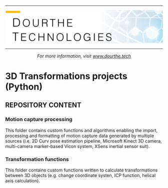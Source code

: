 ___

<a href='http://www.dourthe.tech'> <img src='Dourthe_Technologies_Headers.png' /></a>
___
<center><em>For more information, visit <a href='http://www.dourthe.tech'>www.dourthe.tech</a></em></center>

# 3D Transformations projects (Python)

## REPOSITORY CONTENT

### Motion capture processing
This folder contains custom functions and algorithms enabling the import, processing and formatting of motion capture data generated by multiple sources (i.e. 2D Curv pose estimation pipeline, Microsoft Kinect 3D camera, multi-camera marker-based Vicon system, XSens inertial sensor suit).

### Transformation functions
This folder contains custom functions written to calculate transformations between 3D objects (e.g. change coordinate systen, ICP function, helical axis calculation).


